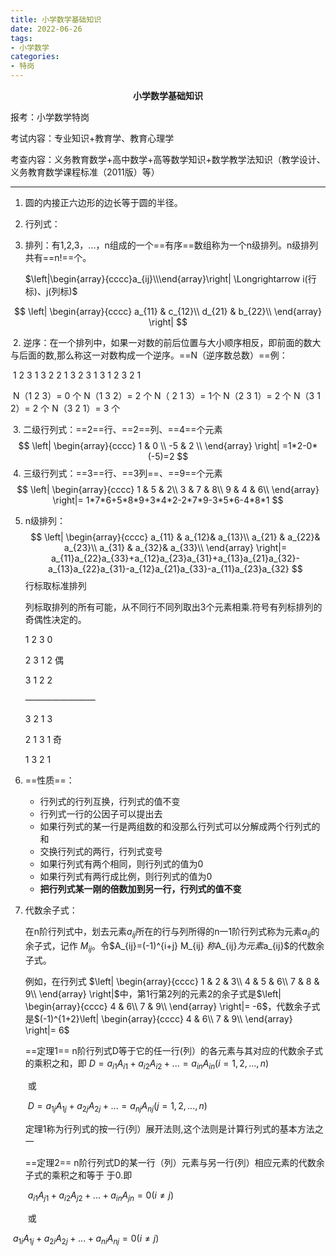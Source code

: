 ```yaml
---
title: 小学数学基础知识
date: 2022-06-26
tags:
- 小学数学
categories:
- 特岗
---
```


<center><b>小学数学基础知识</b></center>

报考：小学数学特岗

考试内容：专业知识+教育学、教育心理学

考查内容：义务教育数学+高中数学+高等数学知识+数学教学法知识（教学设计、义务教育数学课程标准（2011版）等）

------



1. 圆的内接正六边形的边长等于圆的半径。

2. 行列式：

  1. 排列：有1,2,3，...，n组成的一个==有序==数组称为一个n级排列。n级排列共有==n!==个。

      $\left|\begin{array}{cccc}a_{ij}\\\end{array}\right| \Longrightarrow i(行标)、j(列标)$
  
  $$
   \left|
   \begin{array}{cccc}
   	a_{11} & c_{12}\\
   	d_{21} & b_{22}\\
   \end{array}
   \right|
  $$
  
   ​	2. 逆序：在一个排列中，如果一对数的前后位置与大小顺序相反，即前面的数大与后面的数,那么称这一对数构成一个逆序。==N（逆序数总数）==例：
  
   ​		1 2 3   1 3  2     2 1 3   2 3 1	3 1 2	3 2 1  
  
   ​		N（1 2 3）= 0 个  	N（1 3  2）= 2 个	N（ 2 1 3）= 1个	N（2 3 1）= 2 个	N（3 1 2）= 2 个	N（3 2 1）= 3 个
  
   ​	3. 二级行列式：==2==行、==2==列、==4==个元素
  $$
   \left|
   \begin{array}{cccc} 
       1  &  0 \\ 
      -5  &  2 \\    
   \end{array}
   \right|
   =1*2-0*(-5)=2
  $$
   ​	4. 三级行列式：==3==行、==3列==、==9==个元素
  $$
   \left|
   \begin{array}{cccc} 
   	1  & 5 & 2\\  
      	3  & 7 & 8\\
      	9  & 4 & 6\\    
   \end{array}
   \right|= 1*7*6+5*8*9+3*4*2-2*7*9-3*5*6-4*8*1
  $$
  
   5. n级排列：
      $$
      \left|
      \begin{array}{cccc}
      	a_{11} & a_{12}& a_{13}\\
      	a_{21} & a_{22}& a_{23}\\
      	a_{31} & a_{32}& a_{33}\\
      \end{array}
      \right|= a_{11}a_{22}a_{33}+a_{12}a_{23}a_{31}+a_{13}a_{21}a_{32}-a_{13}a_{22}a_{31}-a_{12}a_{21}a_{33}-a_{11}a_{23}a_{32}
      $$
      行标取标准排列			
  
      列标取排列的所有可能，从不同行不同列取出3个元素相乘.符号有列标排列的奇偶性决定的。			
  
      1 2 3   			0
  
      2 3 1   			2				偶
  
      3 1 2    		   2
  
      ————————
  
      3 2 1			  3
  
      2 1 3			  1			     奇
  
      1 3 2			 1
  
      
  
   6. ==性质==：
  
      - 行列式的行列互换，行列式的值不变
      - 行列式一行的公因子可以提出去
      - 如果行列式的某一行是两组数的和没那么行列式可以分解成两个行列式的和
      - 交换行列式的两行，行列式变号
      - 如果行列式有两个相同，则行列式的值为0
      - 如果行列式有两行成比例，则行列式的值为0
      - **把行列式某一刚的倍数加到另一行，行列式的值不变**
  
   7. 代数余子式：
  
      在n阶行列式中，划去元素$a_{ij}$所在的行与列所得的n一1阶行列式称为元素$a_{ij}$的余子式，记作
      $M_{ij}$。令$A_{ij}=(-1)^{i+j} M_{ij} $称$A_{ij}$为元素$a_{ij}$的代数余子式。
  
      例如，在行列式 $\left|
      \begin{array}{cccc} 
      	1  & 2 & 3\\  
         	4  & 5 & 6\\
         	7  & 8 & 9\\    
      \end{array}
      \right|$中，第1行第2列的元素2的余子式是$\left|
      \begin{array}{cccc} 
      	 4 & 6\\
         	 7 & 9\\    
      \end{array}
      \right|= -6$，代数余子式是$(-1)^{1+2}\left|
      \begin{array}{cccc} 
      	 4 & 6\\
         	 7 & 9\\    
      \end{array}
      \right|= 6$
  
      ==定理1== n阶行列式D等于它的任一行(列）的各元素与其对应的代数余子式的乘积之和，即
      						$D=a_{i1}A_{i1}+a_{i2}A_{i2}+...=a_{in}A_{in}(i=1,2,...,n)$
  
      ​				或
  
      ​						$D=a_{1j}A_{1j}+a_{2j}A_{2j}+...=a_{nj}A_{nj}(j=1,2,...,n)$	
  
      ​				定理1称为行列式的按一行(列）展开法则,这个法则是计算行列式的基本方法之一
  
      ==定理2== n阶行列式D的某一行（列）元素与另一行(列）相应元素的代数余子式的乘积之和等于
      于0.即
  
      ​							  $a_{i1}A_{j1}+a_{i2}A_{j2}+...+a_{in}A_{jn}=0(i\neq j)$
  
      ​				或

​											$a_{1i}A_{1j}+a_{2i}A_{2j}+...+a_{ni}A_{nj}=0(i\neq j)$

